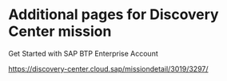 # Additional pages for Discovery Center mission

Get Started with SAP BTP Enterprise Account

https://discovery-center.cloud.sap/missiondetail/3019/3297/